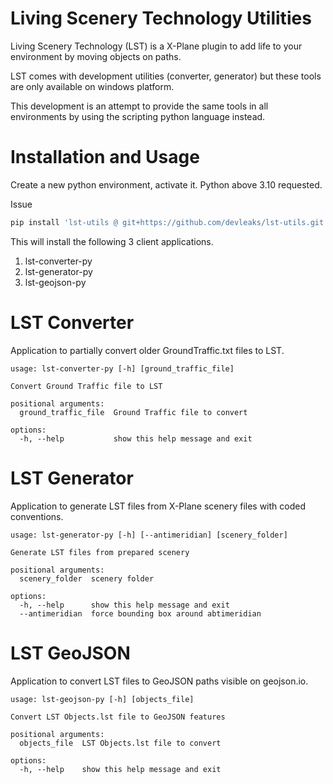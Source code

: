 # Living Scenery Technology Utilities

Living Scenery Technology (LST) is a X-Plane plugin
to add life to your environment by moving objects
on paths.

LST comes with development utilities (converter, generator) but these tools are only available on windows platform.

This development is an attempt to provide the same tools in all environments
by using the scripting python language instead.

# Installation and Usage

Create a new python environment, activate it. Python above 3.10 requested.

Issue

```sh
pip install 'lst-utils @ git+https://github.com/devleaks/lst-utils.git'
```

This will install the following 3 client applications.

1. lst-converter-py
1. lst-generator-py
1. lst-geojson-py

# LST Converter

Application to partially convert older GroundTraffic.txt files to LST.

```
usage: lst-converter-py [-h] [ground_traffic_file]

Convert Ground Traffic file to LST

positional arguments:
  ground_traffic_file  Ground Traffic file to convert

options:
  -h, --help           show this help message and exit
```

# LST Generator

Application to generate LST files from X-Plane scenery files with coded conventions.

```
usage: lst-generator-py [-h] [--antimeridian] [scenery_folder]

Generate LST files from prepared scenery

positional arguments:
  scenery_folder  scenery folder

options:
  -h, --help      show this help message and exit
  --antimeridian  force bounding box around abtimeridian
```

# LST GeoJSON

Application to convert LST files to GeoJSON paths visible on geojson.io.

```
usage: lst-geojson-py [-h] [objects_file]

Convert LST Objects.lst file to GeoJSON features

positional arguments:
  objects_file  LST Objects.lst file to convert

options:
  -h, --help    show this help message and exit
```
